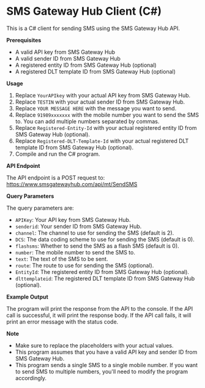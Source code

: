 SMS Gateway Hub Client (C#)
==========================

This is a C# client for sending SMS using the SMS Gateway Hub API.

**Prerequisites**

* A valid API key from SMS Gateway Hub
* A valid sender ID from SMS Gateway Hub
* A registered entity ID from SMS Gateway Hub (optional)
* A registered DLT template ID from SMS Gateway Hub (optional)

**Usage**

1. Replace `YourAPIkey` with your actual API key from SMS Gateway Hub.
2. Replace `TESTIN` with your actual sender ID from SMS Gateway Hub.
3. Replace `YOUR MESSAGE HERE` with the message you want to send.
4. Replace `91989xxxxxxx` with the mobile number you want to send the SMS to. You can add multiple numbers separated by commas.
5. Replace `Registered-Entity-Id` with your actual registered entity ID from SMS Gateway Hub (optional).
6. Replace `Registered-DLT-Template-Id` with your actual registered DLT template ID from SMS Gateway Hub (optional).
7. Compile and run the C# program.

**API Endpoint**

The API endpoint is a POST request to: https://www.smsgatewayhub.com/api/mt/SendSMS

**Query Parameters**

The query parameters are:

* `APIKey`: Your API key from SMS Gateway Hub.
* `senderid`: Your sender ID from SMS Gateway Hub.
* `channel`: The channel to use for sending the SMS (default is 2).
* `DCS`: The data coding scheme to use for sending the SMS (default is 0).
* `flashsms`: Whether to send the SMS as a flash SMS (default is 0).
* `number`: The mobile number to send the SMS to.
* `text`: The text of the SMS to be sent.
* `route`: The route to use for sending the SMS (optional).
* `EntityId`: The registered entity ID from SMS Gateway Hub (optional).
* `dlttemplateid`: The registered DLT template ID from SMS Gateway Hub (optional).

**Example Output**

The program will print the response from the API to the console. If the API call is successful, it will print the response body. If the API call fails, it will print an error message with the status code.

**Note**

* Make sure to replace the placeholders with your actual values.
* This program assumes that you have a valid API key and sender ID from SMS Gateway Hub.
* This program sends a single SMS to a single mobile number. If you want to send SMS to multiple numbers, you'll need to modify the program accordingly.
